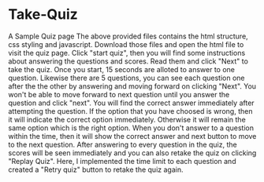 # Take-Quiz
A Sample Quiz page 
The above provided files contains the html structure, css styling and javascript.
Download those files and open the html file to visit the quiz page.
Click "start quiz", then you will find some instructions about answering the questions and scores.
Read them and click "Next" to take the quiz.
Once you start, 15 seconds are alloted to answer to one question.
Likewise there are 5 questions, you can see each question one after the the other by answering and moving forward on clicking "Next". You won't be able to move forward to next question until you answer the question and click "next".
You will find the correct answer immediately after attempting the question. If the option that you have choosed is wrong, then it will indicate the correct option immediately. Otherwise it will remain the same option which is the right option.
When you don't answer to a question within the time, then it will show the correct answer and next button to move to the next question.
After answering to every question in the quiz, the scores will be seen immediately and you can also retake the quiz on clicking "Replay Quiz".
Here, I implemented the time limit to each question and created a "Retry quiz" button to retake the quiz again.
